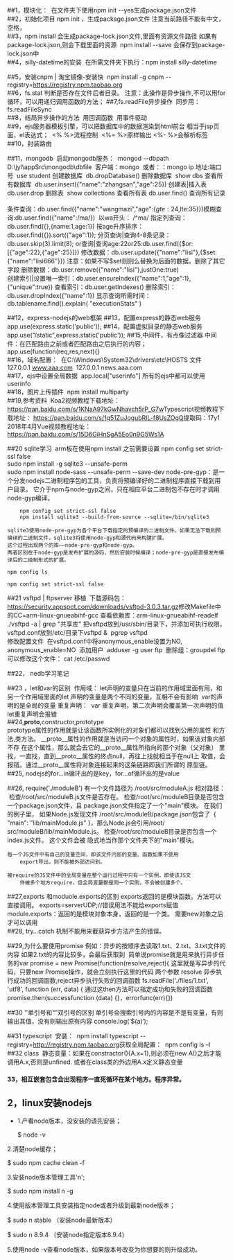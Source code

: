 ##1，模块化：
​	在文件夹下使用npm init --yes生成package.json文件
​	
##2，初始化项目 npm init ，生成package.json文件
​	注意当前路径不能有中文，空格，
​	
##3，npm install  会生成package-lock.json文件,里面有资源文件路径
​	如果有package-lock.json,则会下载里面的资源
​	npm install --save    会保存到package-lock.json中
​	
##4，silly-datetime的安装
​	在所需文件夹下执行：npm install silly-datetime

##5，安装cnpm | 淘宝镜像-安装快
​	npm install -g cnpm --registry=https://registry.npm.taobao.org
​	
##6，fs.stat 判断是否存在文件后者目录。
​	注意：此操作是异步操作,不可以用for循环，可以用递归调用函数的方法；
##7,fs.readFile异步操作
​	同步用：fs.readFileSync
​	
##8，结局异步操作的方法
​	用回调函数
​	用事件驱动
​	
##9，ejs服务器模板引擎，可以把数据库中的数据渲染到html前台
​	相当于jsp页面，el表达式；
​	<% %>流程控制
​	<%= %>原样输出
​	<%- %>会解析标签
​	
##10，封装路由

##11，mongodb
​	启动mongodb服务：
​		mongod --dbpath D:\jyl\appSrc\mongodb\dbfile
​	客户端：mongo 
​	或者：：mongo  ip 地址:端口号
​	use student  创建数据库
​	db.dropDatabase()    删除数据库
​	show dbs	查看所有数据库
​	db.user.insert({"name":"zhangsan","age":25})   创建表|插入表
​	db.user.drop    删除表
​	show collections   查看所有表
​	db.user.find()		查询所有记录
​	
​	条件查询：db.user.find({"name":"wangmazi","age":{$gte:24,$lte:35}})
​	模糊查询:db.user.find({"name":/ma/})
​	以wa开头： /^ma/
​	指定列查询：db.user.find({},{name:1,age:1})
​	按age升序排序：db.user.find({}).sort({"age":1});
​	分页查询|查询4-8条记录：db.user.skip(3).limit(8);
​	or查询|查询age:22or25:db.user.find({$or:[{"age":22},{"age":25}]})
​	修改数据：db.user.update({"name":"lisi"},{$set:{"name":"lisi666"}})
​		注意：如果不写$set则则么替换为后面的数据，删除了其它字段
​	删除数据：db.user.remove({"name":"lisi"},justOne:true)
​	
	创建索引|设置唯一索引：db.user.ensureIndex({"name":1,"age":1},{"unique":true})
	查看索引：db.user.getIndexes()
	删除索引：db.user.dropIndex({"name":1})
	显示查询所需时间：db.tablename.find().explain( "executionStats" )

##12，express-nodejs的web框架
##13，配置express的静态web服务
​	app.use(express.static('public'));
##14，配置虚拟目录的静态web服务
​	app.use(“/static”,express.static('public'));
##15,中间件，有点像过滤器
​	中间件：在匹配路由之前或者匹配路由之后执行的内容；
​	app.use(function(req,res,next){}
​	
##16，域名配置：
​	在C:\Windows\System32\drivers\etc\HOSTS 文件
​	127.0.0.1 www.aaa.com
​	127.0.0.1 news.aaa.com
​	
##17，ejs中设置全局数据
​	app.local["userinfo"]
​	所有的ejs中都可以使用userinfo
​	
##18，图片上传插件
​	npm install multiparty
​	
##19,参考资料
​	Koa2视频教程下载地址： https://pan.baidu.com/s/1KNaA97kGwNhavch5rP_G7w
​	Typescript视频教程下载地址： https://pan.baidu.com/s/1g51ZuJogubRlL-f8UsZOgQ
​	提取码：17y1
​	2018年4月Vue视频教程地址： https://pan.baidu.com/s/15D6GiHnSgA5Eo0n9G5Ws1A

##20 sqlite学习
​	arm板在使用npm install 之前需要设置 npm config set strict-ssl false
​	
​	sudo npm install -g sqlite3 --unsafe-perm
​	
	sudo npm install node-sass --unsafe-perm --save-dev
	node-pre-gyp：是一个分发nodejs二进制程序包的工具，负责将预编译好的二进制程序直接下载到用户目录。
	它介于npm与node-gyp之间，只在相应平台二进制包不存在时才调用node-gyp编译。
	
		npm config set strict-ssl false		
		npm install sqlite3 --build-from-source --sqlite=/bin/sqlite3
		
	sqlite3使用node-pre-gyp为各个平台下载指定的预编译的二进制文件。如果无法下载到预编译的二进制文件，sqlite3将使用node-gyp和源代码来构建扩展。
	这个过程出现两个的库——node-pre-gyp和node-gyp。
	两者区别在于node-gyp是发布扩展的源码，然后安装时候编译；node-pre-gyp是直接发布编译后的二级制形式的扩展。
	
	npm config ls
	
	npm config set strict-ssl false

##21 vsftpd | ftpserver 移植
​	下载源码包：https://security.appspot.com/downloads/vsftpd-3.0.3.tar.gz
​	修改Makefile中的CC=arm-linux-gnueabihf-gcc
​	查看依赖库：arm-linux-gnueabihf-readelf ./vsftpd -a | grep "共享库"
​	把vsftpd放到/usr/sbin/目录下，并添加可执行权限，vsftpd.conf放到/etc/目录下
​	vsftpd &
​	pgrep vsftpd
​	
​	修改配置文件
​		在vsftpd.conf中将anonymous_enable设置为NO,
​		anonymous_enable=NO
​	添加用户
​		adduser -g user ftp	
​	删除组：groupdel ftp
​	可以修改这个文件： cat /etc/passwd

##22， nedb学习笔记
​	

##23 ，let和var的区别
​	作用域：
​		let声明的变量只在当前的作用域里面有用，和另一个作用域里面的let
​			声明的变量是两个不同的变量，互相不会有影响
​		var的声明的是全局的变量
​	重复声明：
​		var 重复声明，第二次声明会覆盖第一次声明的值
​		let重复声明会报错
​		
##24,__proto__,constructor,prototype		
​	prototype属性的作用就是让该函数所实例化的对象们都可以找到公用的属性
​		和方法,类方法。
​	__proto__属性的作用就是当访问一个对象的属性时，如果该对象内部不存
​		在这个属性，那么就会去它的__proto__属性所指向的那个对象（父对象）
​		里找，一直找，直到__proto__属性的终点null，再往上找就相当于在null上
​		取值，会报错。通过__proto__属性将对象连接起来的这条链路即我们所谓的
​		原型链。
##25, nodejs的for…in循环出的是key，for…of循环出的是value

##26, require('./moduleB')   有一个文件路径为 /root/src/moduleA.js
​	相对路径：
​		检查/root/src/moduleB.js文件是否存在。
​		检查/root/src/moduleB目录是否包含一个package.json文件，且
​			package.json文件指定了一个"main"模块。 在我们的例子里，
​			如果Node.js发现文件 /root/src/moduleB/package.json包含了
​			{ "main": "lib/mainModule.js" }，那么Node.js会引用/root/
​			src/moduleB/lib/mainModule.js。
​		检查/root/src/moduleB目录是否包含一个index.js文件。 这个文件会被
​			隐式地当作那个文件夹下的"main"模块。

	每一个JS文件中有自己的变量空间，即该文件内部的变量、函数如果不使用
		export导出，则不能被外部访问到。
		
	被require的JS文件中的全局变量在整个运行过程中只有一个实例，即使该JS文
		件被多个地方require，但全局变量都是同一个实例，不会被创建多个。

##27,exports 和moduole.exports的区别
​	exports返回的是模块函数。方法可以直接调用。
​		exports=serverUDP;//错误用法不能给exports赋值
​	module.exports：返回的是模块对象本身，返回的是一个类。
​		需要new对象之后才可以调用
​		
##28, try…catch 机制不能用来截获异步方法产生的错误。

##29,为什么要使用promise
​	例如：异步的按顺序去读取1.txt、2.txt、3.txt文件的内容
​		如果2.txt的内容比较多，会最后获取到
​	简单说promise就是用来执行异步任务的
​	var promise = new Promise(function(resolve,reject){
​	这里就是写异步的代码，只要new  Promise操作，就会立刻执行这里的代码
​	两个参数 resolve 异步执行成功的回调函数,reject异步执行失败的回调函数
​	fs.readFile('./files/1.txt', 'utf8', function (err, data) {
​	通过这then方法可以指定成功和失败的回调函数
​	promise.then(successfunction (data) {}，errorfunc(err){})

##30 ''单引号和“”双引号的区别
​	单引号会搜索引号内的内容是不是有变量，有则输出其值，没有则输出原有内容
​	console.log(‘$(a)‘);

##31 typescript
​	安装：
​		npm install typescript --registry=http://registry.npm.taobao.org
​	获取全局配置：
​		npm config ls –l
​		
##32 class
​	静态变量：如果在constractor(){A.x=1},则必须在new A()之后才能调用A.x,否则是unfined.
​			  或者在class类的外边用A.x定义静态变量

####  33，相互嵌套包含会出现程序一直死循环在某个地方。程序异常。		

## 2，linux安装nodejs

*  1.产看node版本，没安装的请先安装；

   $  node -v

  2.清楚node缓存；

  $  sudo npm cache clean -f  

  3.安装node版本管理工具'n';

  $  sudo npm install n -g

  4.使用版本管理工具安装指定node或者升级到最新node版本；

  $  sudo n stable  （安装node最新版本）

  $  sudo n 8.9.4 （安装node指定版本8.9.4）

  5.使用node -v查看node版本，如果版本号改变为你想要的则升级成功。




























​	